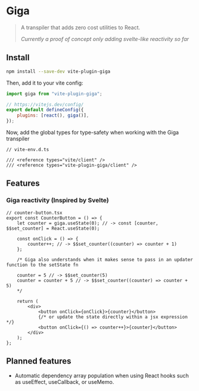# Giga

> A transpiler that adds zero cost utilities to React.
>
> _Currently a proof of concept only adding svelte-like reactivity so far_

## Install

```sh
npm install --save-dev vite-plugin-giga
```

Then, add it to your vite config:

```js
import giga from "vite-plugin-giga";

// https://vitejs.dev/config/
export default defineConfig({
	plugins: [react(), giga()],
});
```

Now, add the global types for type-safety when working with the Giga transpiler

```
// vite-env.d.ts

/// <reference types="vite/client" />
/// <reference types="vite-plugin-giga/client" />

```

## Features

### Giga reactivity (Inspired by Svelte)

```tsx
// counter-button.tsx
export const CounterButton = () => {
	let counter = giga.useState(0); // -> const [counter, $$set_counter] = React.useState(0);

	const onClick = () => {
		counter++; // -> $$set_counter((counter) => counter + 1)
	};

	/* Giga also understands when it makes sense to pass in an updater function to the setState fn

	counter = 5 // -> $$set_counter(5)
	counter = counter + 5 // -> $$set_counter((counter) => counter + 5)
	*/

	return (
		<div>
			<button onClick={onClick}>{counter}</button>
			{/* or update the state directly within a jsx expression */}
			<button onClick={() => counter++}>{counter}</button>
		</div>
	);
};
```

## Planned features

-   Automatic dependency array population when using React hooks such as useEffect, useCallback, or useMemo.
